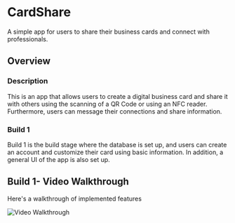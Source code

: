 # CardShare
A simple app for users to share their business cards and connect with professionals.

## Overview

### Description

This is an app that allows users to create a digital business card and share it with others using the scanning of a QR Code or using an NFC reader. 
Furthermore, users can message their connections and share information. 

### Build 1

Build 1 is the build stage where the database is set up, and users can create an account and customize their card using basic information.
In addition, a general UI of the app is also set up.

## Build 1- Video Walkthrough

Here's a walkthrough of implemented features

<img src='http://g.recordit.co/l1XMFEvOJS.gif' title='Video Walkthrough' width='' alt='Video Walkthrough' />
